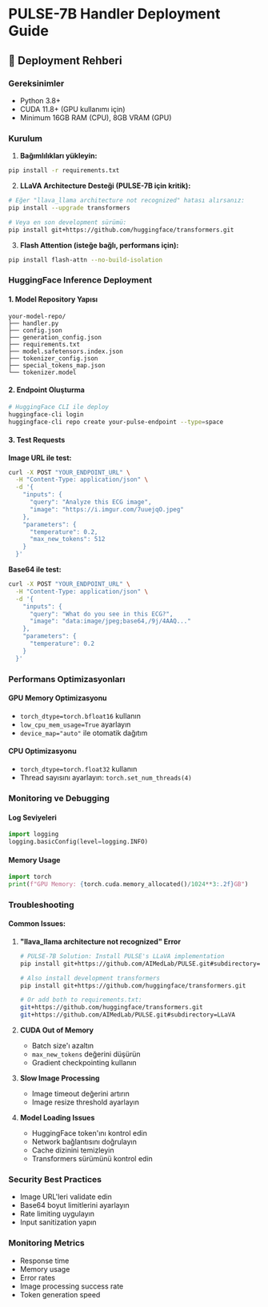 # PULSE-7B Handler Deployment Guide

## 🚀 Deployment Rehberi

### Gereksinimler
- Python 3.8+
- CUDA 11.8+ (GPU kullanımı için)
- Minimum 16GB RAM (CPU), 8GB VRAM (GPU)

### Kurulum

1. **Bağımlılıkları yükleyin:**
```bash
pip install -r requirements.txt
```

2. **LLaVA Architecture Desteği (PULSE-7B için kritik):**
```bash
# Eğer "llava_llama architecture not recognized" hatası alırsanız:
pip install --upgrade transformers

# Veya en son development sürümü:
pip install git+https://github.com/huggingface/transformers.git
```

3. **Flash Attention (isteğe bağlı, performans için):**
```bash
pip install flash-attn --no-build-isolation
```

### HuggingFace Inference Deployment

#### 1. Model Repository Yapısı
```
your-model-repo/
├── handler.py
├── config.json
├── generation_config.json
├── requirements.txt
├── model.safetensors.index.json
├── tokenizer_config.json
├── special_tokens_map.json
└── tokenizer.model
```

#### 2. Endpoint Oluşturma
```bash
# HuggingFace CLI ile deploy
huggingface-cli login
huggingface-cli repo create your-pulse-endpoint --type=space
```

#### 3. Test Requests

**Image URL ile test:**
```bash
curl -X POST "YOUR_ENDPOINT_URL" \
  -H "Content-Type: application/json" \
  -d '{
    "inputs": {
      "query": "Analyze this ECG image",
      "image": "https://i.imgur.com/7uuejqO.jpeg"
    },
    "parameters": {
      "temperature": 0.2,
      "max_new_tokens": 512
    }
  }'
```

**Base64 ile test:**
```bash
curl -X POST "YOUR_ENDPOINT_URL" \
  -H "Content-Type: application/json" \
  -d '{
    "inputs": {
      "query": "What do you see in this ECG?",
      "image": "data:image/jpeg;base64,/9j/4AAQ..."
    },
    "parameters": {
      "temperature": 0.2
    }
  }'
```

### Performans Optimizasyonları

#### GPU Memory Optimizasyonu
- `torch_dtype=torch.bfloat16` kullanın
- `low_cpu_mem_usage=True` ayarlayın
- `device_map="auto"` ile otomatik dağıtım

#### CPU Optimizasyonu
- `torch_dtype=torch.float32` kullanın
- Thread sayısını ayarlayın: `torch.set_num_threads(4)`

### Monitoring ve Debugging

#### Log Seviyeleri
```python
import logging
logging.basicConfig(level=logging.INFO)
```

#### Memory Usage
```python
import torch
print(f"GPU Memory: {torch.cuda.memory_allocated()/1024**3:.2f}GB")
```

### Troubleshooting

#### Common Issues:

1. **"llava_llama architecture not recognized" Error**
   ```bash
   # PULSE-7B Solution: Install PULSE's LLaVA implementation
   pip install git+https://github.com/AIMedLab/PULSE.git#subdirectory=LLaVA
   
   # Also install development transformers
   pip install git+https://github.com/huggingface/transformers.git
   
   # Or add both to requirements.txt:
   git+https://github.com/huggingface/transformers.git
   git+https://github.com/AIMedLab/PULSE.git#subdirectory=LLaVA
   ```

2. **CUDA Out of Memory**
   - Batch size'ı azaltın
   - `max_new_tokens` değerini düşürün
   - Gradient checkpointing kullanın

3. **Slow Image Processing**
   - Image timeout değerini artırın
   - Image resize threshold ayarlayın

4. **Model Loading Issues**
   - HuggingFace token'ını kontrol edin
   - Network bağlantısını doğrulayın
   - Cache dizinini temizleyin
   - Transformers sürümünü kontrol edin

### Security Best Practices

- Image URL'leri validate edin
- Base64 boyut limitlerini ayarlayın
- Rate limiting uygulayın
- Input sanitization yapın

### Monitoring Metrics

- Response time
- Memory usage
- Error rates
- Image processing success rate
- Token generation speed
